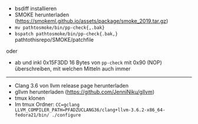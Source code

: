 - bsdiff installieren
- SMOKE herunterladen (https://smokeml.github.io/assets/package/smoke_2019.tar.gz)
- `mv pathtosmoke/bin/pp-check{,.bak}`
- `bspatch pathtosmoke/bin/pp-check{.bak,}` pathtothisrepo/SMOKE/patchfile

oder

- ab und inkl 0x15F3DD 16 Bytes von `pp-check` mit 0x90 (NOP) überschreiben, mit welchen Mitteln auch immer  
---
- Clang 3.6 von llvm release page herunterladen
- gllvm herunterladen (https://github.com/JenniNiku/gllvm)
- tmux klonen
- Im tmux Ordner: `CC=gclang LLVM_COMPILER_PATH=PFADZUCLANG36/clang+llvm-3.6.2-x86_64-fedora21/bin/ ./configure`

